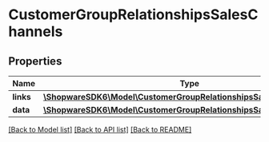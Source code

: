 # CustomerGroupRelationshipsSalesChannels

## Properties
Name | Type | Description | Notes
------------ | ------------- | ------------- | -------------
**links** | [**\ShopwareSDK6\Model\CustomerGroupRelationshipsSalesChannelsLinks**](CustomerGroupRelationshipsSalesChannelsLinks.md) |  | [optional] 
**data** | [**\ShopwareSDK6\Model\CustomerGroupRelationshipsSalesChannelsData[]**](CustomerGroupRelationshipsSalesChannelsData.md) |  | [optional] 

[[Back to Model list]](../../README.md#documentation-for-models) [[Back to API list]](../../README.md#documentation-for-api-endpoints) [[Back to README]](../../README.md)

